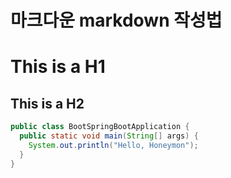 마크다운 markdown 작성법
==========

# This is a H1
## This is a H2


```java
public class BootSpringBootApplication {
  public static void main(String[] args) {
    System.out.println("Hello, Honeymon");
  }
}
```

